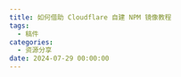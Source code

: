 ```yaml
---
title: 如何借助 Cloudflare 自建 NPM 镜像教程
tags:
  - 稿件
categories:
  - 资源分享
date: 2024-07-29 00:00:00
---
```


> 

<!-- more -->

## 